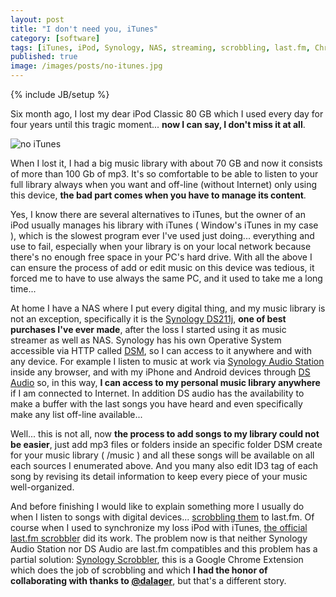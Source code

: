 ```yaml
---
layout: post
title: "I don't need you, iTunes"
category: [software]
tags: [iTunes, iPod, Synology, NAS, streaming, scrobbling, last.fm, Chrome]
published: true
image: /images/posts/no-itunes.jpg
---
```

{% include JB/setup %}
<p>
	Six month ago, I lost my dear iPod Classic 80 GB which I used every day for four years until this tragic moment... <strong>now I can say, I don't miss it at all</strong>.
</p>
<img title="no iTunes" src="{{ BASE_PATH }}/images/posts/no-itunes.jpg" alt="no iTunes"   />
<p>
	When I lost it, I had a big music library with about 70 GB and now it consists of more than 100 Gb of mp3. It's so comfortable to be able to listen to your full library always when you want and off-line (without Internet) only using this device, <strong>the bad part comes when you have to manage its content</strong>.
</p>
<p>
	Yes, I know there are several alternatives to iTunes, but the owner of an iPod usually manages his library with iTunes ( Window's iTunes in my case ), which is the slowest program ever I've used just doing... everything and use to fail, especially when your library is on your local network because there's no enough free space in your PC's hard drive. With all the above I can ensure the process of add or edit music on this device was tedious, it forced me to have to use always the same PC, and it used to take me a long time...
</p>
<p>
	At home I have a NAS where I put every digital thing, and my music library is not an exception, specifically it is the <a href="http://www.synology.com/us/products/DS211j/index.php" target="_blank">Synology DS211j</a>, <strong>one of best purchases I've ever made</strong>, after the loss I started using it as music streamer as well as NAS. Synology has his own Operative System accessible via HTTP called <a href="http://www.synology.com/dsm/index.php?lang=us" target="_blank">DSM</a>, so I can access to it anywhere and with any device. For example I listen to music at work via <a href="http://www.synology.com/dsm/home_home_applications_audio_station.php?lang=us" target="_blank">Synology Audio Station</a> inside any browser, and with my iPhone and Android devices through <a href="http://www.synology.com/dsm/home_mobile_support_ds_audio.php?lang=us" target="_blank">DS Audio</a> so, in this way, <strong>I can access to my personal music library anywhere </strong>if I am connected to Internet. In addition DS audio has the availability to make a buffer with the last songs you have heard and even specifically make any list off-line available...
</p>
<p>
	Well... this is not all, now <strong>the process to add songs to my library could not be easier</strong>, just add mp3 files or folders inside an specific folder DSM create for your music library ( /music ) and all these songs will be available on all each sources I enumerated above. And you many also edit ID3 tag of each song by revising its detail information to keep every piece of your music well-organized.
</p>
<p>
	And before finishing I would like to explain something more I usually do when I listen to songs with digital devices... <a href="http://www.last.fm/help/faq?category=Scrobbling" target="_blank">scrobbling them</a> to last.fm. Of course when I used to synchronize my loss iPod with iTunes, <a href="http://www.last.fm/download" target="_blank">the official last.fm scrobbler</a> did its work. The problem now is that neither Synology Audio Station nor DS Audio are last.fm compatibles and this problem has a partial solution: <a href="http://synologyscrobbler.apphb.com/" target="_blank">Synology Scrobbler</a>, this is a Google Chrome Extension which does the job of scrobbling and  which <strong>I had the honor of collaborating with thanks to <a href="http://twitter.com/dalager" target="_blank">@dalager</a></strong>, but that's a different story.
</p>